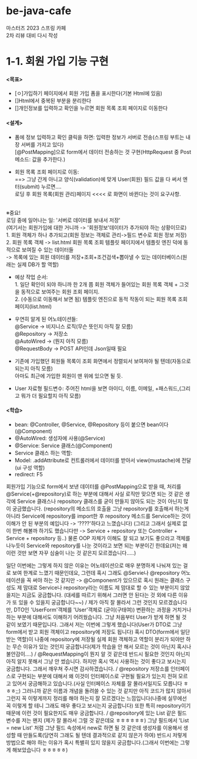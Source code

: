 # be-java-cafe
마스터즈 2023 스프링 카페<br>2차 리뷰 대비 다시 작성

# 1-1. 회원 가입 기능 구현

#### <목표>
- [ㅇ]가입하기 페이지에서 회원 가입 폼을 표시한다(기본 Html에 있음)<br>
- []Html에서 중복된 부분을 분리한다<br>
- []개인정보를 입력하고 확인을 누르면 회원 목록 조회 페이지로 이동한다

#### <설계>
- 폼에 정보 입력하고 확인 클릭을 하면: 입력한 정보가 서버로 전송(스프링 부트는 내장 서버를 가지고 있다)<br>
[@PostMapping]으로 form에서 데이터 전송하는 것 구현(HttpRequest 중 Post메소드: 값을 추가한다.)


- 회원 목록 조회 페이지로 이동:<br> 
==> 그냥 간게 아니고 양식(validation)에 맞게 User(회원) 필드 값을 다 써서 엔터(submit) 누르면....<br>
  로딩 후 회원 목록(회원 관리)페이지 <<<< 로 화면이 바뀐다는 것이 요구사항.
<br>   
※중요!<br>
         로딩 중에 일어나는 일: '서버로 데이터를 보내서 저장'<br>
  (여기서는 회원가입에 대한 거니까 -> '회원정보'데이터가 추가되야 하는 상황이므로)<br>
    1. 회원 객체가 하나 추가되고(회원 정보는 객체로 관리->필드 변수로 회원 정보 저장)<br>
    2. 회원 목록 객체 -> list.html 회원 목록 조회 템플릿 페이지에서 템플릿 엔진 덕에 동적으로 보여질 수 있는 데이터들<br>
        -> 목록에 있는 회원 데이터를 저장+조회+조건검색+뽑아낼 수 있는 데이터베이스(원래는 실제 DB가 할 역할)


- 예상 작업 순서:<br> 
        1. 일단 확인이 되야 하니까 한 2개 쯤 회원 객체가 들어있는 회원 목록 객체 + 그것을 동적으로 보여주는 회원 조회 페이지.<br> 
        2. (수동으로 이동해서 보면 됨) 템플릿 엔진으로 동적 작동이 되는 회원 목록 조회 페이지(list.html)


- 우연히 알게 된 어노테이션들:<br> 
        @Service -> 비지니스 로직(무슨 뜻인지 아직 잘 모름)<br> 
        @Repository -> 저장소<br>
        @AutoWired -> (뭔지 아직 모름)<br>
        @RequestBody -> POST API인데 Json일때 필요


- 기존에 가입했던 회원들 목록이 조회 화면에서 정렬되서 보여져야 될 텐데(자동으로 되는지 아직 모름)<br>
아마도 최근에 가입한 회원이 맨 위에 있으면 될 듯.


- User 자료형 필드변수: 주어진 html을 보면 아이디, 이름, 이메일, +패스워드,(그리고 뭐가 더 필요할지 아직 모름)


#### <학습>
- bean: @Controller, @Service, @Repository 등이 붙으면 bean이다(@Component)
- @AutoWired: 생성자에 사용(@Service)
- @Service: Service 클래스(@Component)
- Service 클래스 하는 역할: 
- Model: .addAttribute로 컨트롤러에서 데이터를 받아서 view(mustache)에 전달(ui 구성 역할)
- redirect: F5

회원가입 기능으로 form에서 보낸 데이터를 @PostMapping으로 받을 때, 처리를 @Service(+@repository)로 하는 부분에 대해서 
사실 로직만 맞으면 되는 것 같은 생각에 Service 클래스나 repository 클래스를 굳이 만들지 않아도 되는 것이 아닌지 많이 궁금했습니다.
(repository의 메소드의 호출을 그냥 repository를 호출해서 하는게 아니라 Service에 repository를 import한 후 repository 메소드를 Service하는 것이 이해가 안 된 부분의 예입니다 -> '????'하다고 느꼈습니다)
(그리고 그래서 실제로 없이 한번 해볼까 하기도 했습니다만 -> Service + repository 또는 Controller + Service + repository 등..)
물론 OOP 자체가 이해도 잘 되고 보기도 좋으라고 객체를 나누듯이 Service와 repository를 나눈 것이라고 보면 되는 부분이긴 한데요(저는 왜 이런 것만 보면 자꾸 심술이 나는 것 같은지 모르겠습니다.....)

일단 이번에는 그렇게 하지 않은 이유는 어노테이션으로 매우 분명하게 나눠져 있는 걸로 보여 한계로 느꼈기 때문인데요,
그런데 혹시 그래도 @Servie나 @repository 어노테이션을 꼭 써야 하는 것 같지만 -> @Component가 있으므로 혹시 원래는 클래스 구성도 제 맘대로 Service나 repository라는 이름도 제 맘대로 할 수 있는 부분이지 않았을지는 지금도 궁금합니다.
(대세를 따르기 위해서 그러면 안 된다는 것 외에 다른 이유가 또 있을 수 있을지 궁금합니다~~)
/
제가 아직 잘 몰라서 그런 것인지 모르겠습니다만, 
DTO인 'UserForm'객체를 'User'객체로 (굳이(구태여)) 변환하는 과정을 거치거나 하는 부분에 대해서도 이해하기 어려웠습니다. 
그냥 처음부터 User가 받게 하면 될 것 같이 보였기 때문입니다. 그래서 저는 이번에 그렇게 했습니다(User가 DTO로 그냥 form에서 받고 회원 객체이고 repository에 저장도 됩니다)
혹시 DTO(form에서 일단 받는 역할)이 나중에 repository에 저장될 실제 회원 객체하고 역할이 분리가 되야만 하는 무슨 이유가 있는 것인지 궁금합니다(제가 학습을 안 해서 모르는 것이 아닌지 혹시나 불안감이....)
/
@RequestMapping이 뭔지 알 것 같은데 반드시 필요한 것인지 아닌지 아직 알지 못해서 그냥 안 썼습니다. 
하지만 혹시 역시 사용하는 것이 좋다고 보시는지 궁금합니다. 그래서 깨우쳐 주시면 감사하겠습니다.
/
@repository 저장소를 인터페이스로 구현되는 부분에 대해서 왜 이것이 인터페이스로 구현될 필요가 있는지 전혀 모르고 있어서 궁금해하고 있습니다.(사실 인터페이스 자체를 잘 몰라서일지도 모릅니다 ㅎㅎㅎ;;)
그러니까 같은 이름과 개념을 돌려쓸 수 있는 것 같지만 아직 코드가 많지 않아서 그런지 꼭 이렇게까지 정리를 해야 하는지 잘 모르겠다는 느낌입니다(나중에 실무에선 꼭 이렇게 할 테니 그래도 매우 좋다고 보시는지 궁금합니다)
또한 특히 repository이기 때문에 이런 것이 필요한지도 매우 궁금합니다.
/
@repository에 있는 List<User> 같은 필드 변수를 저는 왠지 (제가 잘 몰라서 그럴 것 같은데요 ㅎㅎㅎㅎㅎㅎ)
그냥 필드에서 'List<User> = new List' 처럼 그냥 필드 속성에서 new로 하면 될 것 같은데 생성자를 이용해서 생성할 때 만들도록(당연히 그래도 될 텐데 결과적으로 같지 않은가 하여)
반드시 저렇게 방법으로 해야 하는 이유가 혹시 특별히 있지 않을지 궁금합니다.(그래서 이번에는 그렇게 해보았습니다 ㅎㅎㅎㅎㅎ)
